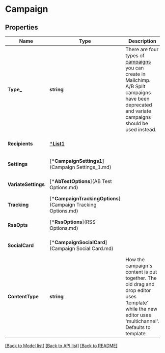 # Campaign

## Properties
Name | Type | Description | Notes
------------ | ------------- | ------------- | -------------
**Type_** | **string** | There are four types of [campaigns](https://mailchimp.com/help/getting-started-with-campaigns/) you can create in Mailchimp. A/B Split campaigns have been deprecated and variate campaigns should be used instead. | [default to null]
**Recipients** | [***List1**](List_1.md) |  | [optional] [default to null]
**Settings** | [***CampaignSettings1**](Campaign Settings_1.md) |  | [optional] [default to null]
**VariateSettings** | [***AbTestOptions**](AB Test Options.md) |  | [optional] [default to null]
**Tracking** | [***CampaignTrackingOptions**](Campaign Tracking Options.md) |  | [optional] [default to null]
**RssOpts** | [***RssOptions**](RSS Options.md) |  | [optional] [default to null]
**SocialCard** | [***CampaignSocialCard**](Campaign Social Card.md) |  | [optional] [default to null]
**ContentType** | **string** | How the campaign&#x27;s content is put together. The old drag and drop editor uses &#x27;template&#x27; while the new editor uses &#x27;multichannel&#x27;. Defaults to template. | [optional] [default to null]

[[Back to Model list]](../README.md#documentation-for-models) [[Back to API list]](../README.md#documentation-for-api-endpoints) [[Back to README]](../README.md)

